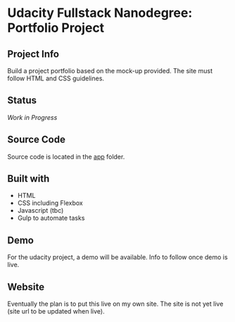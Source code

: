 # Udacity Fullstack Nanodegree: Portfolio Project

## Project Info
Build a project portfolio based on the mock-up provided. 
The site must follow HTML and CSS guidelines.

## Status
*Work in Progress*

## Source Code
Source code is located in the [app](https://github.com/cubiio/portfolio/tree/master/app) folder.

## Built with 
- HTML
- CSS including Flexbox
- Javascript (tbc)
- Gulp to automate tasks

## Demo 
For the udacity project, a demo will be available. Info to follow once demo is live.

## Website
Eventually the plan is to put this live on my own site. The site is not yet live (site url to be updated when live).
